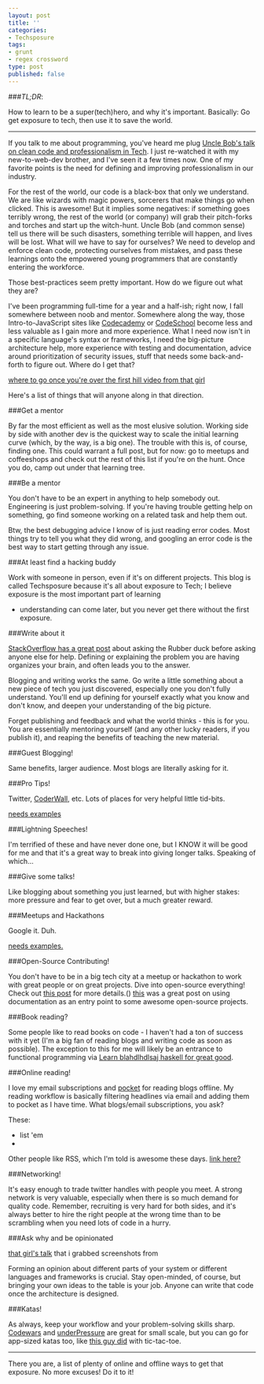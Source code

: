 ```yaml
---
layout: post
title: ''
categories:
- Techsposure
tags:
- grunt
- regex crossword
type: post
published: false
---
```


###*TL;DR*:

How to learn to be a super(tech)hero,
and why it's important.
Basically: Go get exposure to tech, 
then use it to save the world.

---

If you talk to me about programming,
you've heard me plug 
[Uncle Bob's talk on clean code and professionalism in Tech]().
I just re-watched it with my new-to-web-dev brother, and 
I've seen it a few times now.
One of my favorite points is the need for defining and improving professionalism in our industry.

For the rest of the world, our code is a black-box that only we understand.
We are like wizards with magic powers, sorcerers that make things go when clicked. 
This is awesome! But it implies some negatives:
if something goes terribly wrong, the rest of the world (or company)
will grab their pitch-forks and torches and start up the witch-hunt.
Uncle Bob (and common sense) tell us there will be such disasters,
something terrible will happen, and lives will be lost.
What will we have to say for ourselves?
We need to develop and enforce clean code, 
protecting ourselves from mistakes,
and pass these learnings onto the empowered young programmers
that are constantly entering the workforce.

Those best-practices seem pretty important.
How do we figure out what they are?

I've been programming full-time for a year and a half-ish; right now,
I fall somewhere between noob and mentor.
Somewhere along the way, 
those Intro-to-JavaScript sites 
like [Codecademy]() or [CodeSchool]()
become less and less valuable as I gain more and more experience.
What I need now isn't in a specific language's syntax or frameworks, 
I need the big-picture architecture help,
more experience with testing and documentation,
advice around prioritization of security issues,
stuff that needs some back-and-forth to figure out.
Where do I get that?

[where to go once you're over the first hill video from that girl]()

Here's a list of things that will anyone along in that direction. 

###Get a mentor

By far the most efficient as well as the most elusive solution.
Working side by side with another dev is the quickest way to scale the initial learning curve (which, by the way, is a big one).
The trouble with this is, of course, finding one.
This could warrant a full post, but for now: go to meetups and coffeeshops and check out the rest of this list if you're on the hunt. 
Once you do, camp out under that learning tree.

###Be a mentor

You don't have to be an expert in anything to help somebody out. 
Engineering is just problem-solving. 
If you're having trouble getting help on something,
go find someone working on a related task and help them out. 

Btw, the best debugging advice I know of is just reading error codes.
Most things try to tell you what they did wrong,
and googling an error code is the best way to start getting through any issue.

###At least find a hacking buddy

Work with someone in person, even if it's on different projects. 
This blog is called Techsposure because it's all about exposure to Tech;
I believe exposure is the most important part of learning
- understanding can come later, but you never get there without the first exposure.

###Write about it

[StackOverflow has a great post]() about asking the Rubber duck before asking anyone else for help.
Defining or explaining the problem you are having organizes your brain, 
and often leads you to the answer.

Blogging and writing works the same. 
Go write a little something about a new piece of tech you just discovered,
especially one you don't fully understand.
You'll end up defining for yourself exactly what you know and don't know,
and deepen your understanding of the big picture.

Forget publishing and feedback and what the world thinks - this is for you. 
You are essentially mentoring yourself (and any other lucky readers, if you publish it),
and reaping the benefits of teaching the new material.

###Guest Blogging!

Same benefits, larger audience. Most blogs are literally asking for it.

###Pro Tips!

Twitter, [CoderWall](), etc. Lots of places for very helpful little tid-bits.

[needs examples]()

###Lightning Speeches!

I'm terrified of these and have never done one,
but I KNOW it will be good for me and that it's a great way to break into giving longer talks.
Speaking of which...

###Give some talks!

Like blogging about something you just learned,
but with higher stakes: more pressure and fear to get over, but a much greater reward.

###Meetups and Hackathons

Google it. Duh.

[needs examples.]()

###Open-Source Contributing!

You don't have to be in a big tech city at a meetup or hackathon to work with great people or on great projects.
Dive into open-source everything!
Check out [this post]() for more details.()
[this]() was a great post on using documentation as an entry point to some awesome open-source projects.

###Book reading? 

Some people like to read books on code - I haven't had a ton of success with it yet
(I'm a big fan of reading blogs and writing code as soon as possible).
The exception to this for me will likely be an entrance to functional programming via 
[Learn blahdlhdlsaj haskell for great good]().

###Online reading!

I love my email subscriptions and [pocket]() for reading blogs offline. 
My reading workflow is basically filtering headlines via email and adding them to pocket 
as I have time.
What blogs/email subscriptions, you ask?

These:

- list 'em
- 

Other people like RSS, which I'm told is awesome these days. [link here?]()

###Networking!

It's easy enough to trade twitter handles with people you meet. 
A strong network is very valuable,
especially when there is so much demand for quality code.
Remember, recruiting is very hard for both sides,
and it's always better to hire the right people at the wrong time
than to be scrambling when you need lots of code in a hurry.

###Ask why and be opinionated

[that girl's talk]() that i grabbed screenshots from

Forming an opinion about different parts of your system or different languages and frameworks is crucial. 
Stay open-minded, of course, but bringing your own ideas to the table is your job.
Anyone can write that code once the architecture is designed.

###Katas!

As always, keep your workflow and your problem-solving skills sharp. 
[Codewars]() and [underPressure]() are great for small scale, 
but you can go for app-sized katas too, like [this guy did]() with tic-tac-toe.

---

There you are, a list of plenty of online and offline ways to get that exposure.
No more excuses!
Do it to it!
